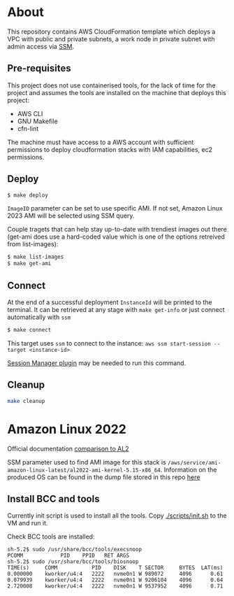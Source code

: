 # About

This repository contains AWS CloudFormation template which deploys a VPC with public and private subnets, a work node in private subnet with admin access via [SSM](https://aws.amazon.com/blogs/infrastructure-and-automation/toward-a-bastion-less-world/).

## Pre-requisites

This project does not use containerised tools, for the lack of time for the project and assumes the tools are installed on the machine that deploys this project:
- AWS CLI
- GNU Makefile
- cfn-lint

The machine must have access to a AWS account with sufficient permissions to deploy cloudformation stacks with IAM capabilities, ec2 permissions.

## Deploy

```bash
$ make deploy
```

`ImageID` parameter can be set to use specific AMI. If not set, Amazon Linux 2023 AMI will be selected using SSM query.

Couple tragets that can help stay up-to-date with trendiest images out there (get-ami does use a hard-coded value which is one of the options retreived from list-images):

```bash
$ make list-images
$ make get-ami
```

## Connect

At the end of a successful deployment `InstanceId` will be printed to the terminal. It can be retrieved at any stage with `make get-info` or just connect automatically with `ssm`

```bash
$ make connect
```

This target uses `ssm` to connect to the instance: `aws ssm start-session --target <instance-id>`

[Session Manager plugin](https://docs.aws.amazon.com/systems-manager/latest/userguide/session-manager-working-with-install-plugin.html#install-plugin-macos) may be needed to run this command.


## Cleanup

```bash
make cleanup
```



# Amazon Linux 2022

Official documentation [comparison to AL2](https://docs.aws.amazon.com/linux/al2022/ug/compare-al2-to-AL2022.html)

SSM parameter used to find AMI image for this stack is `/aws/service/ami-amazon-linux-latest/al2022-ami-kernel-5.15-x86_64`.
Information on the produced OS can be found in the dump file stored in this repo [here](./journal/71fa4-bpf-intro)

## Install BCC and tools

Currently init script is used to install all the tools. Copy [./scripts/init.sh](./scripts/init.sh) to the VM and run it.

Check BCC tools are installed:

```
sh-5.2$ sudo /usr/share/bcc/tools/execsnoop
PCOMM            PID    PPID   RET ARGS
sh-5.2$ sudo /usr/share/bcc/tools/biosnoop
TIME(s)     COMM           PID    DISK    T SECTOR     BYTES  LAT(ms)
0.000000    kworker/u4:4   2222   nvme0n1 W 989072     4096      0.61
0.079939    kworker/u4:4   2222   nvme0n1 W 9206104    4096      0.64
2.720008    kworker/u4:4   2222   nvme0n1 W 9537952    4096      0.71
```
